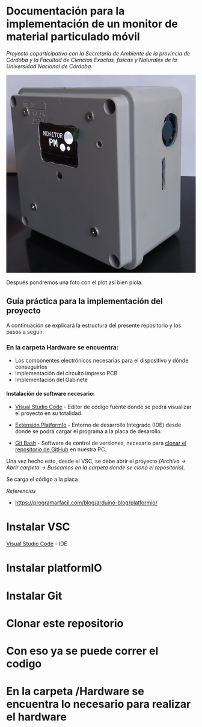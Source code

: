 # Documentación para la implementación de un monitor de material particulado móvil

_Proyecto coparticipativo con la Secretaría de Ambiente de la provincia de Córdoba y la Facultad de Ciencias Exactas, físicas y Naturales de la Universidad Nacional de Córdoba._

![alt text](https://github.com/ezerosso/ProyectoIntegrador/blob/main/images/dispositivoFinal.jpg)

Después pondremos una foto con el plot así bien piola.

## Guía práctica para la implementación del proyecto

A continuación se explicará la estructura del presente repositorio y los pasos a seguir. 

### En la carpeta Hardware se encuentra:
* Los componentes electrónicos necesarias para el dispositivo y dónde conseguirlos
* Implementación del circuito impreso PCB
* Implementación del Gabinete

#### Instalación de software necesario:

* [Visual Studio Code](https://code.visualstudio.com/download) - Editor de código fuente donde se podrá visualizar el proyecto en su totalidad.

* [Extensión PlatformIo](https://platformio.org/install/ide?install=vscode) - Entorno de desarrollo Integrado (IDE) desde donde se podrá cargar el programa a la placa de desarollo.

* [Git Bash](https://gitforwindows.org/) - Software de control de versiones, necesario para [clonar el repositorio de GitHub](https://docs.github.com/es/repositories/creating-and-managing-repositories/cloning-a-repository) en nuestra PC. 

Una vez hecho esto, desde el VSC, se debe abrir el proyecto _(Archivo -> Abrir carpeta -> Buscamos en la carpeta donde se clonó el repositorio)._

Se carga el código a la placa 

*_Referencias_*

- https://programarfacil.com/blog/arduino-blog/platformio/



# Instalar VSC

[Visual Studio Code](https://code.visualstudio.com/download) - IDE
# Instalar platformIO
# Instalar Git
# Clonar este repositorio
# Con eso ya se puede correr el codigo
#
# En la carpeta /Hardware se encuentra lo necesario para realizar el hardware 